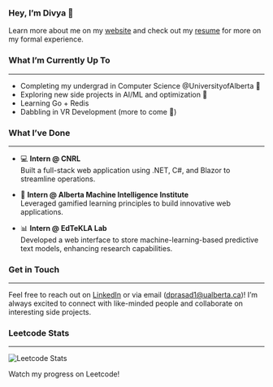 ### Hey, I’m Divya 👋

Learn more about me on my [website](https://thedivyaprasad.com/) and check out my [resume](https://drive.google.com/file/d/1icm09vixqb7tRGYGK_OTG-QYSBkAv5yY/view?usp=sharing) for more on my formal experience.

### What I’m Currently Up To

---

- Completing my undergrad in Computer Science @UniversityofAlberta 🏫
- Exploring new side projects in AI/ML and optimization 🧠
- Learning Go + Redis
- Dabbling in VR Development (more to come 👀)

### What I’ve Done

---

- 💻 **Intern @ CNRL**  
  Built a full-stack web application using .NET, C#, and Blazor to streamline operations.
  
- 🤖 **Intern @ Alberta Machine Intelligence Institute**  
  Leveraged gamified learning principles to build innovative web applications.
  
- 📊 **Intern @ EdTeKLA Lab**  
  Developed a web interface to store machine-learning-based predictive text models, enhancing research capabilities.

### Get in Touch

---

Feel free to reach out on [LinkedIn](https://www.linkedin.com/in/divya-prasad/) or via email (dprasad1@ualberta.ca)! I’m always excited to connect with like-minded people and collaborate on interesting side projects.

### Leetcode Stats

---
![Leetcode Stats](https://leetcard.jacoblin.cool/divyaprasad)

Watch my progress on Leetcode!
